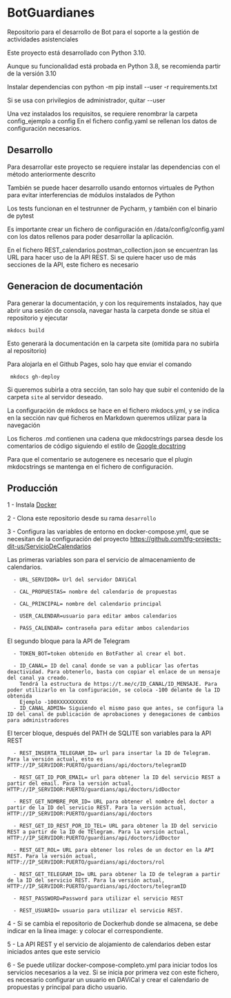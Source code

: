 # BotGuardianes
Repositorio para el desarrollo de Bot para el soporte a la gestión de actividades asistenciales

Este proyecto está desarrollado con Python 3.10.

Aunque su funcionalidad está probada en Python 3.8, se recomienda partir de la versión 3.10


Instalar dependencias con python -m pip install --user -r requirements.txt

Si se usa con privilegios de administrador, quitar --user

Una vez instalados los requisitos, se requiere renombrar la carpeta config_ejemplo a config
En el fichero config.yaml se rellenan los datos de configuración necesarios.

## Desarrollo

Para desarrollar este proyecto se requiere instalar las dependencias con el método anteriormente descrito

También se puede hacer desarrollo usando entornos virtuales de Python para evitar interferencias
de módulos instalados de Python

Los tests funcionan en el testrunner de Pycharm, y también con el binario de pytest

Es importante crear un fichero de configuración en /data/config/config.yaml 
con los datos rellenos para poder desarrollar la aplicación.

En el fichero REST_calendarios.postman_collection.json se encuentran las URL para hacer uso de la API REST. 
Si se quiere hacer uso de más secciones de la API, este fichero es necesario
## Generacion de documentación

Para generar la documentación, y con los requirements instalados, hay que abrir una sesión de consola,
navegar hasta la carpeta donde se sitúa el repositorio y ejecutar

``mkdocs build``

Esto generará la documentación en la carpeta site (omitida para no subirla al repositorio)

Para alojarla en el Github Pages, solo hay que enviar el comando

`` mkdocs gh-deploy``

Si queremos subirla a otra sección, tan solo hay que subir el contenido de la carpeta ``site`` al servidor deseado.

La configuración de mkdocs se hace en el fichero mkdocs.yml, y se indica en la sección nav qué ficheros en Markdown queremos utilizar para la navegación

Los ficheros .md contienen una cadena que mkdocstrings parsea desde los comentarios de código siguiendo el estilo de
[Google docstring](https://google.github.io/styleguide/pyguide.html#s3.8-comments-and-docstrings)

Para que el comentario se autogenere es necesario que el plugin mkdocstrings se mantenga en el fichero de configuración.


## Producción

1 - Instala [Docker](https://docs.docker.com/engine/install/#server)

2 - Clona este repositorio desde su rama ``desarrollo``

3 - Configura las variables de entorno en docker-compose.yml, que se necesitan de la configuración del proyecto https://github.com/tfg-projects-dit-us/ServicioDeCalendarios

Las primeras variables son para el servicio de almacenamiento de calendarios.

      - URL_SERVIDOR= Url del servidor DAViCal

      - CAL_PROPUESTAS= nombre del calendario de propuestas

      - CAL_PRINCIPAL= nombre del calendario principal

      - USER_CALENDAR=usuario para editar ambos calendarios

      - PASS_CALENDAR= contraseña para editar ambos calendarios


El segundo bloque para la API de Telegram

      - TOKEN_BOT=token obtenido en BotFather al crear el bot.

      - ID_CANAL= ID del canal donde se van a publicar las ofertas deactividad. Para obtenerlo, basta con copiar el enlace de un mensaje del canal ya creado.
        Tendrá la estructura de https://t.me/c/ID_CANAL/ID_MENSAJE. Para poder utilizarlo en la configuración, se coloca -100 delante de la ID obtenida
        Ejemplo -100XXXXXXXXXX
      - ID_CANAL_ADMIN= Siguiendo el mismo paso que antes, se configura la ID del canal de publicación de aprobaciones y denegaciones de cambios para administradores

El tercer bloque, después del PATH de SQLITE son variables para la API REST

      - REST_INSERTA_TELEGRAM_ID= url para insertar la ID de Telegram. Para la versión actual, esto es HTTP://IP_SERVIDOR:PUERTO/guardians/api/doctors/telegramID

      - REST_GET_ID_POR_EMAIL= url para obtener la ID del servicio REST a partir del email. Para la versión actual, HTTP://IP_SERVIDOR:PUERTO/guardians/api/doctors/idDoctor

      - REST_GET_NOMBRE_POR_ID= URL para obtener el nombre del doctor a partir de la ID del servicio REST. Para la versión actual, HTTP://IP_SERVIDOR:PUERTO/guardians/api/doctors

      - REST_GET_ID_REST_POR_ID_TEL= URL para obtener la ID del servicio REST a partir de la ID de TElegram. Para la versión actual, HTTP://IP_SERVIDOR:PUERTO/guardians/api/doctors/idDoctor

      - REST_GET_ROL= URL para obtener los roles de un doctor en la API REST. Para la versión actual, HTTP://IP_SERVIDOR:PUERTO/guardians/api/doctors/rol

      - REST_GET_TELEGRAM_ID= URL para obtener la ID de telegram a partir de la ID del servicio REST. Para la versión actual, HTTP://IP_SERVIDOR:PUERTO/guardians/api/doctors/telegramID

      - REST_PASSWORD=Password para utilizar el servicio REST

      - REST_USUARIO= usuario para utilizar el servicio REST.

4 - Si se cambia el repositorio de Dockerhub donde se almacena, se debe indicar en la línea image: y colocar el correspondiente.

5 - La API REST y el servicio de alojamiento de calendarios deben estar iniciados antes que este servicio

6 - Se puede utilizar docker-compose-completo.yml para iniciar todos los servicios necesarios a la vez. 
Si se inicia por primera vez con este fichero, es necesario configurar un usuario en DAViCal y crear el calendario de propuestas y principal para dicho usuario.

